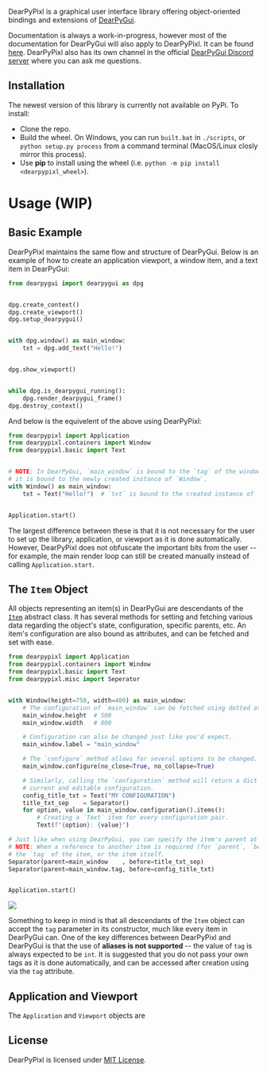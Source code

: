 DearPyPixl is a graphical user interface library offering object-oriented bindings and extensions of [DearPyGui](https://github.com/hoffstadt/DearPyGui).

Documentation is always a work-in-progress, however most of the documentation for DearPyGui will also apply to DearPyPixl. It can be found [here](https://dearpygui.readthedocs.io/en/latest/index.html). DearPyPixl also has its own channel in the official [DearPyGui Discord server](https://discord.gg/tyE7Gu4) where you can ask me questions.


## Installation
The newest version of this library is currently not available on PyPi. To install:
* Clone the repo.
* Build the wheel. On Windows, you can run `built.bat` in `./scripts`, or `python setup.py process` from a command terminal (MacOS/Linux closly mirror this process).
* Use **pip** to install using the wheel (i.e. `python -m pip install <dearpypixl_wheel>`).


# Usage (WIP)
## Basic Example
DearPyPixl maintains the same flow and structure of DearPyGui. Below is an example of how to create an application viewport, a window item, and a text item in DearPyGui:

```python
from dearpygui import dearpygui as dpg


dpg.create_context()
dpg.create_viewport()
dpg.setup_dearpygui()


with dpg.window() as main_window:
    txt = dpg.add_text("Hello!")


dpg.show_viewport()


while dpg.is_dearpygui_running():
    dpg.render_dearpygui_frame()
dpg.destroy_context()
```

And below is the equivelent of the above using DearPyPixl:

```python
from dearpypixl import Application
from dearpypixl.containers import Window
from dearpypixl.basic import Text


# NOTE: In DearPyGui, `main_window` is bound to the `tag` of the window. When using DearPyPixl,
# it is bound to the newly created instance of `Window`.
with Window() as main_window:
    txt = Text("Hello!")  # `txt` is bound to the created instance of `Text`


Application.start()
```

The largest difference between these is that it is not necessary for the user to set up the library, application, or viewport as it is done automatically. However, DearPyPixl does not obfuscate the important bits from the user -- for example, the main render loop can still be created manually instead of calling `Application.start`.

## The `Item` Object
All objects representing an item(s) in DearPyGui are descendants of the [`Item`](https://github.com/Atlamillias/dearpypixl/blob/384f064e1ce328e860717db85c2984325718d76d/dearpypixl/components/item.py#L175) abstract class. It has several methods for setting and fetching various data regarding the object's state, configuration, specific parents, etc. An item's configuration are also bound as attributes, and can be fetched and set with ease.


```python
from dearpypixl import Application
from dearpypixl.containers import Window
from dearpypixl.basic import Text
from dearpypixl.misc import Seperator


with Window(height=750, width=400) as main_window:
    # The configuration of `main_window` can be fetched using dotted attribute access.
    main_window.height  # 500
    main_window.width   # 800

    # Configuration can also be changed just like you'd expect.
    main_window.label = "main_window"

    # The `configure` method allows for several options to be changed.
    main_window.configure(no_close=True, no_collapse=True)

    # Similarly, calling the `configuration` method will return a dict of the item's
    # current and editable configuration.
    config_title_txt = Text("MY CONFIGURATION")
    title_txt_sep    = Separator()
    for option, value in main_window.configuration().items():
        # Creating a `Text` item for every configuration pair.
        Text(f"{option}: {value}")

# Just like when using DearPyGui, you can specify the item's parent at creation.
# NOTE: When a reference to another item is required (for `parent`, `before`, etc) you can pass
# the `tag` of the item, or the item itself.
Separator(parent=main_window    , before=title_txt_sep)
Separator(parent=main_window.tag, before=config_title_txt)


Application.start()
```

<img src="https://github.com/Atlamillias/dearpypixl/blob/main/examples/images/config_ex1.png">


Something to keep in mind is that all descendants of the `Item` object can accept the `tag` parameter in its constructor, much like every item in DearPyGui can. One of the key differences between DearPyPixl and DearPyGui is that the use of **aliases is not supported** -- the value of `tag` is always expected to be `int`. It is suggested that you do not pass your own tags as it is done automatically, and can be accessed after creation using via the `tag` attribute.

## Application and Viewport
The `Application` and `Viewport` objects are  

## License
DearPyPixl is licensed under [MIT License](https://github.com/Atlamillias/DPG-Widgets/blob/main/LICENSE).
